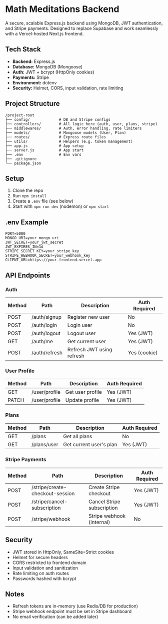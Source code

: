 # Math Meditations Backend

A secure, scalable Express.js backend using MongoDB, JWT authentication, and Stripe payments. Designed to replace Supabase and work seamlessly with a Vercel-hosted Next.js frontend.

## Tech Stack
- **Backend:** Express.js
- **Database:** MongoDB (Mongoose)
- **Auth:** JWT + bcrypt (HttpOnly cookies)
- **Payments:** Stripe
- **Environment:** dotenv
- **Security:** Helmet, CORS, input validation, rate limiting

## Project Structure
```
/project-root
├── config/             # DB and Stripe configs
├── controllers/        # All logic here (auth, user, plans, stripe)
├── middlewares/        # Auth, error handling, rate limiters
├── models/             # Mongoose models (User, Plan)
├── routes/             # Express route files
├── utils/              # Helpers (e.g. token management)
├── app.js              # App setup
├── server.js           # App start
├── .env                # Env vars
├── .gitignore
└── package.json
```

## Setup
1. Clone the repo
2. Run `npm install`
3. Create a `.env` file (see below)
4. Start with `npm run dev` (nodemon) or `npm start`

## .env Example
```
PORT=5000
MONGO_URI=your_mongo_uri
JWT_SECRET=your_jwt_secret
JWT_EXPIRES_IN=1d
STRIPE_SECRET_KEY=your_stripe_key
STRIPE_WEBHOOK_SECRET=your_webhook_key
CLIENT_URL=https://your-frontend.vercel.app
```

## API Endpoints

### Auth
| Method | Path                | Description                | Auth Required |
|--------|---------------------|----------------------------|--------------|
| POST   | /auth/signup        | Register new user          | No           |
| POST   | /auth/login         | Login user                 | No           |
| POST   | /auth/logout        | Logout user                | Yes (JWT)    |
| GET    | /auth/me            | Get current user           | Yes (JWT)    |
| POST   | /auth/refresh       | Refresh JWT using refresh  | Yes (cookie) |

### User Profile
| Method | Path           | Description         | Auth Required |
|--------|----------------|---------------------|--------------|
| GET    | /user/profile  | Get user profile    | Yes (JWT)    |
| PATCH  | /user/profile  | Update profile      | Yes (JWT)    |

### Plans
| Method | Path         | Description           | Auth Required |
|--------|--------------|-----------------------|--------------|
| GET    | /plans       | Get all plans         | No           |
| GET    | /plans/user  | Get current user's plan| Yes (JWT)    |

### Stripe Payments
| Method | Path                          | Description                | Auth Required |
|--------|-------------------------------|----------------------------|--------------|
| POST   | /stripe/create-checkout-session| Create Stripe checkout     | Yes (JWT)    |
| POST   | /stripe/cancel-subscription   | Cancel Stripe subscription | Yes (JWT)    |
| POST   | /stripe/webhook               | Stripe webhook (internal)  | No           |

## Security
- JWT stored in HttpOnly, SameSite=Strict cookies
- Helmet for secure headers
- CORS restricted to frontend domain
- Input validation and sanitization
- Rate limiting on auth routes
- Passwords hashed with bcrypt

## Notes
- Refresh tokens are in-memory (use Redis/DB for production)
- Stripe webhook endpoint must be set in Stripe dashboard
- No email verification (can be added later) 
